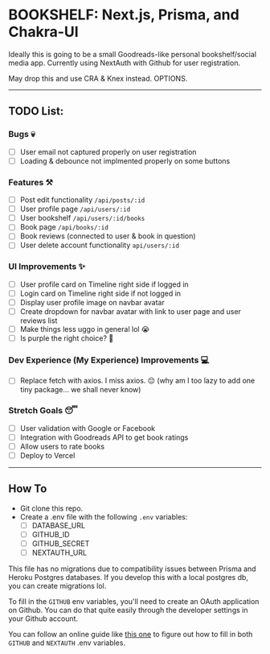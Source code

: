# BOOKSHELF: Next.js, Prisma, and Chakra-UI

Ideally this is going to be a small Goodreads-like personal bookshelf/social media app.
Currently using NextAuth with Github for user registration.

May drop this and use CRA & Knex instead. OPTIONS.

---

## TODO List:

### Bugs 💀

- [ ] User email not captured properly on user registration
- [ ] Loading & debounce not implmented properly on some buttons

### Features ⚒️

- [ ] Post edit functionality `/api/posts/:id`
- [ ] User profile page `/api/users/:id`
- [ ] User bookshelf `/api/users/:id/books`
- [ ] Book page `/api/books/:id`
- [ ] Book reviews (connected to user & book in question)
- [ ] User delete account functionality `api/users/:id`

### UI Improvements ✨

- [ ] User profile card on Timeline right side if logged in
- [ ] Login card on Timeline right side if not logged in
- [ ] Display user profile image on navbar avatar
- [ ] Create dropdown for navbar avatar with link to user page and user reviews list
- [ ] Make things less uggo in general lol 😭
- [ ] Is purple the right choice? 🤔

### Dev Experience (My Experience) Improvements 💻

- [ ] Replace fetch with axios. I miss axios. 😔 (why am I too lazy to add one tiny package... we shall never know)

### Stretch Goals 😴

- [ ] User validation with Google or Facebook
- [ ] Integration with Goodreads API to get book ratings
- [ ] Allow users to rate books
- [ ] Deploy to Vercel

---

## How To

- Git clone this repo.
- Create a .env file with the following `.env` variables:
  - [ ] DATABASE_URL
  - [ ] GITHUB_ID
  - [ ] GITHUB_SECRET
  - [ ] NEXTAUTH_URL

This file has no migrations due to compatibility issues between Prisma and Heroku Postgres databases. If you develop this with a local postgres db, you can create migrations lol.

To fill in the `GITHUB` env variables, you'll need to create an OAuth application on Github. You can do that quite easily through the developer settings in your Github account.

You can follow an online guide like [this one](https://blog.logrocket.com/how-to-use-nextauth-js-for-client-side-authentication-in-next-js/s) to figure out how to fill in both `GITHUB` and `NEXTAUTH` .env variables.
